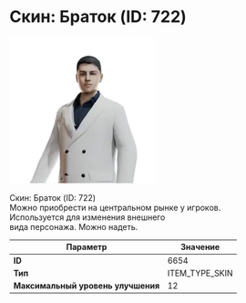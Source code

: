 # Скин: Браток (ID: 722)

![Item Image](../img/6654.webp?raw=true)

Скин: Браток (ID: 722)<br>Можно приобрести на центральном рынке у игроков.<br>Используется для изменения внешнего<br>вида персонажа. Можно надеть.


| Параметр | Значение |
|----------|----------|
| **ID** | 6654 |
| **Тип** | ITEM_TYPE_SKIN |
| **Максимальный уровень улучшения** | 12 |

